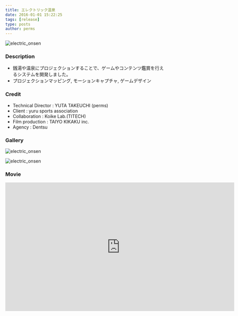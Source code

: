 ```yaml
---
title: エレクトリック温泉
date: 2016-01-01 15:22:25
tags: [release]
type: posts
author: perms
---
```


![electric_onsen](/img/works/electric_onsen.png "electric_onsen")

### Description
- 銭湯や温泉にプロジェクションすることで、ゲームやコンテンツ鑑賞を行えるシステムを開発しました。
- プロジェクションマッピング, モーションキャプチャ, ゲームデザイン

### Credit
- Technical Director : YUTA TAKEUCHI (perms)
- Client : yuru sports association
- Collaboration : Koike Lab.(TITECH)
- Film production : TAIYO KIKAKU inc.
- Agency : Dentsu

### Gallery
![electric_onsen](/img/works/electric_onsen_2.png "electric_onsen")

![electric_onsen](/img/works/electric_onsen_3.png "electric_onsen")

### Movie
<iframe width="720" height="405" src="https://www.youtube.com/embed/Pjqxs_77-AM" frameborder="0" gesture="media" allow="encrypted-media" allowfullscreen></iframe>
